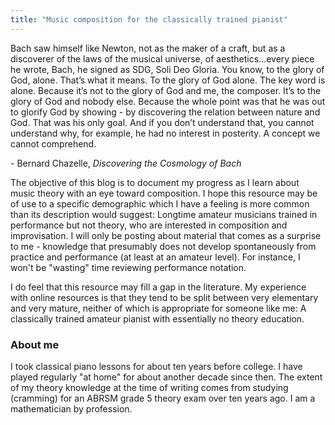 ```yaml
---
title: "Music composition for the classically trained pianist"
---
```


<div class="media">
  <p>Bach saw himself like Newton, not as the maker of a craft, but as a discoverer of the laws of the musical universe, of aesthetics...every piece he wrote, Bach, he signed as SDG, Soli Deo Gloria. You know, to the glory of God, alone. That’s what it means. To the glory of God alone. The key word is alone. Because it’s not to the glory of God and me, the composer. It’s to the glory of God and nobody else. Because the whole point was that he was out to glorify God by showing - by discovering the relation between nature and God. That was his only goal. And if you don’t understand that, you cannot understand why, for example, he had no interest in posterity. A concept we cannot comprehend.</p>
  
  <p>- Bernard Chazelle, <i>Discovering the Cosmology of Bach</i></p>
</div>

The objective of this blog is to document my progress as I learn about music theory with an eye toward composition. I hope this resource may be of use to a specific demographic which I have a feeling is more common than its description would suggest: Longtime amateur musicians trained in performance but not theory, who are interested in composition and improvisation. I will only be posting about material that comes as a surprise to me - knowledge that presumably does not develop spontaneously from practice and performance (at least at an amateur level). For instance, I won't be "wasting" time reviewing performance notation. 

I do feel that this resource may fill a gap in the literature. My experience with online resources is that they tend to be split between very elementary and very mature, neither of which is appropriate for someone like me: A classically trained amateur pianist with essentially no theory education. 

<h3>About me</h3>

I took classical piano lessons for about ten years before college. I have played regularly "at home" for about another decade since then. The extent of my theory knowledge at the time of writing comes from studying (cramming) for an ABRSM grade 5 theory exam over ten years ago. I am a mathematician by profession.
